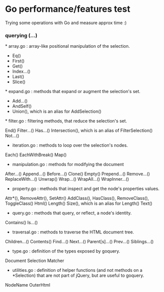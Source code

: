 # Go performance/features test

Trying some operations with Go and measure approx time :)

### querying (...)

\* array.go : array-like positional manipulation of the selection.
- Eq()
- First()
- Get()
- Index...()
- Last()
- Slice()

 \* expand.go : methods that expand or augment the selection's set.

- Add...()
- AndSelf()
- Union(), which is an alias for AddSelection()

\* filter.go : filtering methods, that reduce the selection's set.

End()
Filter...()
Has...()
Intersection(), which is an alias of FilterSelection()
Not...()
* iteration.go : methods to loop over the selection's nodes.

Each()
EachWithBreak()
Map()
* manipulation.go : methods for modifying the document

After...()
Append...()
Before...()
Clone()
Empty()
Prepend...()
Remove...()
ReplaceWith...()
Unwrap()
Wrap...()
WrapAll...()
WrapInner...()
* property.go : methods that inspect and get the node's properties values.

Attr*(), RemoveAttr(), SetAttr()
AddClass(), HasClass(), RemoveClass(), ToggleClass()
Html()
Length()
Size(), which is an alias for Length()
Text()
* query.go : methods that query, or reflect, a node's identity.

Contains()
Is...()
* traversal.go : methods to traverse the HTML document tree.

Children...()
Contents()
Find...()
Next...()
Parent[s]...()
Prev...()
Siblings...()
* type.go : definition of the types exposed by goquery.

Document
Selection
Matcher
* utilities.go : definition of helper functions (and not methods on a *Selection) that are not part of jQuery, but are useful to goquery.

NodeName
OuterHtml